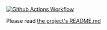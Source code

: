 [![Github Actions Workflow](https://github.com/cancerberosgx/camera-capture/workflows/Node%20CI/badge.svg)](https://github.com/cancerberoSgx/camera-capture/actions)

Please read [the project's README.md](camera-capture/README.md)